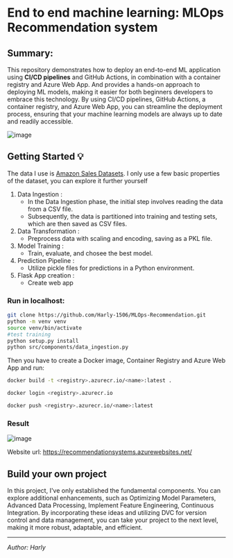 # End to end machine learning: MLOps Recommendation system

## Summary:

This repository demonstrates how to deploy an end-to-end ML application using **CI/CD pipelines** and GitHub Actions, in combination with a container registry and Azure Web App. And provides a hands-on approach to deploying ML models, making it easier for both beginners developers to embrace this technology. By using CI/CD pipelines, GitHub Actions, a container registry, and Azure Web App, you can streamline the deployment process, ensuring that your machine learning models are always up to date and readily accessible.

![image](https://github.com/Harly-1506/MLOps-Recommendation/assets/86733695/a43f5bd7-e25b-4df6-84a8-3d8f0fc2d99d)

## Getting Started 💡
The data I use is [Amazon Sales Datasets](https://www.kaggle.com/datasets/karkavelrajaj/amazon-sales-dataset). I only use a few basic properties of the dataset, you can explore it further yourself
1. Data Ingestion :
    - In the Data Ingestion phase, the initial step involves reading the data from a CSV file.
    - Subsequently, the data is partitioned into training and testing sets, which are then saved as CSV files.
2. Data Transformation :
   - Preprocess data with scaling and encoding, saving as a PKL file.
3. Model Training :
   - Train, evaluate, and chosee the best model.
4. Prediction Pipeline :
   - Utilize pickle files for predictions in a Python environment.
5. Flask App creation :
   - Create web app
     
### Run in localhost:

```zsh
git clone https://github.com/Harly-1506/MLOps-Recommendation.git
python -m venv venv
source venv/bin/activate
#test training
python setup.py install
python src/components/data_ingestion.py 
```

Then you have to create a Docker image, Container Registry and Azure Web App and run:
```zsh
docker build -t <registry>.azurecr.io/<name>:latest .

docker login <registry>.azurecr.io

docker push <registry>.azurecr.io/<name>:latest

```
### Result
![image](https://github.com/Harly-1506/MLOps-Recommendation/assets/86733695/16237030-94e2-4928-a5ab-815e458d2c7f)

Website url: https://recommendationsystems.azurewebsites.net/

## Build your own project

In this project, I've only established the fundamental components. You can explore additional enhancements, such as Optimizing Model Parameters, Advanced Data Processing, Implement Feature Engineering, Continuous Integration. By incorporating these ideas and utilizing DVC for version control and data management, you can take your project to the next level, making it more robust, adaptable, and efficient.

---
*Author: Harly*
